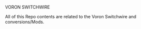 VORON SWITCHWIRE

All of this Repo contents are related to the Voron Switchwire and conversions/Mods. 
